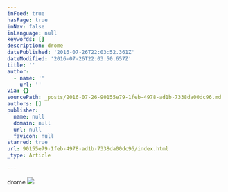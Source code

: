```yaml
---
inFeed: true
hasPage: true
inNav: false
inLanguage: null
keywords: []
description: drome
datePublished: '2016-07-26T22:03:52.361Z'
dateModified: '2016-07-26T22:03:50.657Z'
title: ''
author:
  - name: ''
    url: ''
via: {}
sourcePath: _posts/2016-07-26-90155e79-1feb-4978-ad1b-7338da00dc96.md
authors: []
publisher:
  name: null
  domain: null
  url: null
  favicon: null
starred: true
url: 90155e79-1feb-4978-ad1b-7338da00dc96/index.html
_type: Article

---
```

drome
![](https://the-grid-user-content.s3-us-west-2.amazonaws.com/73ad576f-2fed-4ce8-9734-5f9f3b8e6b6a.jpg)